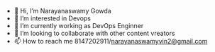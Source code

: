 - 👋 Hi, I’m Narayanaswamy Gowda
- 👀 I’m interested in Devops 
- 🌱 I’m currently working as DevOps Enginner
- 💞️ I’m looking to collaborate with other content vreators
- 📫 How to reach me 8147202911/narayanaswamyvin2@gmail.com

<!---
Narayanaswamy0056/Narayanaswamy0056 is a ✨ special ✨ repository because its `README.md` (this file) appears on your GitHub profile.
You can click the Preview link to take a look at your changes.
--->
